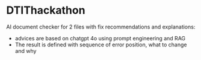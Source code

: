 # DTIThackathon
AI document checker for 2 files with fix recommendations and explanations:
* advices are based on chatgpt 4o using prompt engineering and RAG
* The result is defined with sequence of error position, what to change and why


